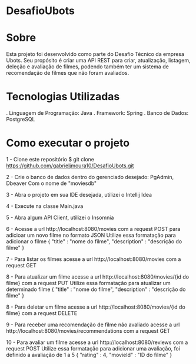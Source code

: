# DesafioUbots

# Sobre
Esta projeto foi desenvolvido como parte do Desafio Técnico da empresa Ubots. Seu propósito é criar uma API REST para criar, atualização, listagem, deleção e avaliação de filmes, podendo também ter um sistema de recomendação de filmes que não foram avaliados.

# Tecnologias Utilizadas
. Linguagem de Programação: Java
. Framework: Spring
. Banco de Dados: PostgreSQL

# Como executar o projeto
1 - Clone este repositório
$ git clone https://github.com/gabrieljmoura10/DesafioUbots.git

2 - Crie o banco de dados dentro do gerenciado desejado: PgAdmin, Dbeaver
Com o nome de "moviesdb"

3 - Abra o projeto em sua IDE desejada, utilizei o Intellij Idea

4 - Execute na classe Main.java

5 - Abra algum API Client, utilizei o Insomnia 

6 - Acesse a url http://localhost:8080/movies com a request POST para adicioar um novo filme no formato JSON
Utilize essa formatação para adicionar o filme
{
  "title" : "nome do filme",
  "description" : "descrição do filme"
}

7 - Para listar os filmes acesse a url http://localhost:8080/movies com a request GET

8 - Para atualizar um filme acesse a url http://localhost:8080/movies/{id do filme} com a request PUT
Utilize essa formatação para atualizar um determinado filme
{
  "title" : "nome do filme",
  "description" : "descrição do filme"
}

8 - Para deletar um filme acesse a url http://localhost:8080/movies/{id do filme} com a request DELETE

9 - Para receber uma recomendação de filme não avaliado acesse a url http://localhost:8080/movies/recommendations com a request GET

10 - Para avaliar um filme acesse a url  http://localhost:8080/reviews com a request POST
Utilize essa formatação para adicionar uma avaliação, foi definido a avaliação de 1 a 5
{
  "rating" : 4,
  "movieId" : "ID do filme"
}

